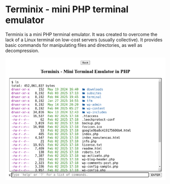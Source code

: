 # Terminix - mini PHP terminal emulator

Terminix is ​​a mini PHP terminal emulator. It was created to overcome the lack of a Linux terminal on low-cost servers (usually collective). It provides basic commands for manipulating files and directories, as well as decompression.

![Terminix](screenshot.png)